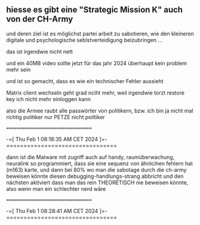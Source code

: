 ## hiesse es gibt eine "Strategic Mission K" auch von der CH-Army

und deren ziel ist es möglichst partei arbeit zu sabotieren, wie den kleineren digitale und psychologische seblstverteidigung beizubringen ...

das ist irgendwie nicht nett

und ein 40MB video sollte jetzt für das jahr 2024 überhaupt kein problem mehr sein

und ist so gemacht, dass es wie ein technischer Fehler aussieht

Matrix client wechseln geht grad nciht mehr, weil irgendwie torzt restore key ich nicht mehr einloggen kann

also die Armee raubt alle passwörter von politikern, bzw. ich bin ja nicht mal richtig politiker nur PETZE nicht politiker

    ================================
-=[ Thu Feb 1 08:18:35 AM CET 2024 ]=-
    ================================


dann ist die Malware mit zugriff auch auf handy, raumüberwachung, neuralink so programmiert, dass sie eine sequenz von ähnlcihen fehlern hat (m163) karte, und dann bei 80% wo man die sabotage durch die ch-army beweisen könnte diesen debugging-handlungs-strang abbricht und den nächsten aktiviert dass man das rein THEORETISCH nie beweisen könnte, also wenn man ein schlechter nerd wäre

    ================================
-=[ Thu Feb 1 08:28:41 AM CET 2024 ]=-
    ================================

